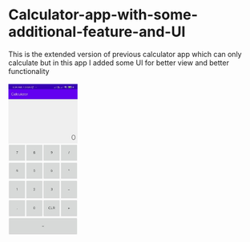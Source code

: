 # Calculator-app-with-some-additional-feature-and-UI
This is the extended version of previous calculator app which can only calculate but in this app I added some UI for better view and better functionality
<br>
<br>
<img src="https://github.com/Virendra-khorwal/Calculator-app-with-some-additional-feature-and-UI/blob/master/1.jpeg" height="300px">
